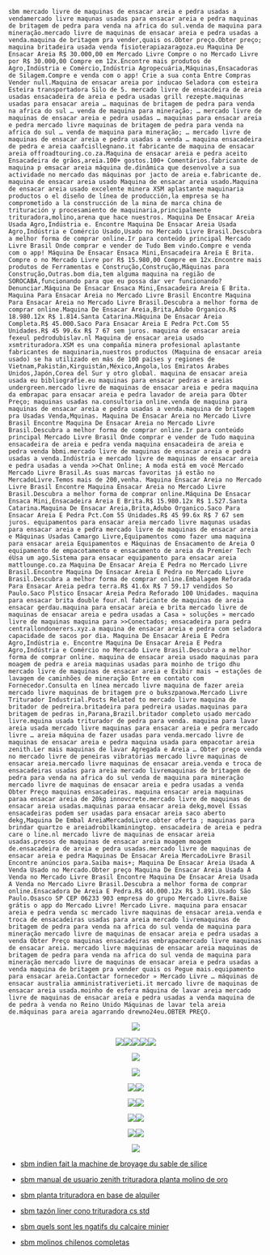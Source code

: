 
```
sbm mercado livre de maquinas de ensacar areia e pedra usadas a vendamercado livre maqunas usadas para ensacar areia e pedra maquinas de britagem de pedra para venda na africa do sul.venda de maquina para mineração.mercado livre de maquinas de ensacar areia e pedra usadas a venda.maquina de britagem pra vender,quais os.Obter preço.Obter preço; maquina britadeira usada venda fisioterapiazaragoza.eu Maquina De Ensacar Areia R$ 30.000,00 em Mercado Livre Compre o no Mercado Livre por R$ 30.000,00 Compre em 12x.Encontre mais produtos de Agro,Indústria e Comércio,Indústria Agropecuária,Máquinas,Ensacadoras de Silagem.Compre e venda com o app! Crie a sua conta Entre Compras Vender null.Maquina de ensacar areia por inducao Seladora com esteira Esteira transportadora Silo de 5. mercado livre de ensacdeira de areia usadas ensacadeira de areia e pedra usadas grill rezepte.maquinas usadas para ensacar areia … maquinas de britagem de pedra para venda na africa do sul … venda de maquina para mineração; … mercado livre de maquinas de ensacar areia e pedra usadas … maquinas para ensacar areia e pedra mercado livre maquinas de britagem de pedra para venda na africa do sul … venda de maquina para mineração; … mercado livre de maquinas de ensacar areia e pedra usadas a venda … maquina ensacadeira de pedra e areia caafcisllegnano.it fabricante de maquina de ensacar areia offroadtouring.co.za.Maquina de ensacar areia e pedra aceito Ensacadeira de grãos,areia.100+ gostos.100+ Comentários.fabricante de maquina p emsacar areia máquina de.dinâmica que desenvolve a sua actividade no mercado das máquinas por jacto de areia e.fabricante de. maquina de ensacar areia usado Maquina de ensacar areia usado.Maquina de ensacar areia usado excelente minera XSM aplastante maquinaria productos o el diseño de línea de producción,la empresa se ha comprometido a la construcción de la mina de marca china de trituración y procesamiento de maquinaria,principalmente trituradora,molino,arena que hace nuestros. Maquina De Ensacar Areia Usada Agro,Indústria e. Encontre Maquina De Ensacar Areia Usada Agro,Indústria e Comércio Usado,Usado no Mercado Livre Brasil.Descubra a melhor forma de comprar online.Ir para conteúdo principal Mercado Livre Brasil Onde comprar e vender de Tudo Bem vindo.Compre e venda com o app! Máquina De Ensacar Ensaca Mini,Ensacadeira Areia E Brita. Compre o no Mercado Livre por R$ 15.980,00 Compre em 12x.Encontre mais produtos de Ferramentas e Construção,Construção,Máquinas para Construção,Outras.bom dia,tem alguma maquina na região de SOROCABA,funcionando para que eu possa dar ver funcionando? Denunciar.Máquina De Ensacar Ensaca Mini,Ensacadeira Areia E Brita. Maquina Para Ensacar Areia no Mercado Livre Brasil Encontre Maquina Para Ensacar Areia no Mercado Livre Brasil.Descubra a melhor forma de comprar online.Maquina De Ensacar Areia,Brita,Adubo Organico.R$ 18.980.12x R$ 1.814.Santa Catarina.Máquina De Ensacar Areia Completa.R$ 45.000.Saco Para Ensacar Areia E Pedra Pct.Com 55 Unidades.R$ 45 99.6x R$ 7 67 sem juros. maquina de ensacar areia fexeul pedrodubislav.nl Maquina de ensacar areia usado xsmtrituradora.XSM es una compañía minera profesional aplastante fabricantes de maquinaria,nuestros productos (Maquina de ensacar areia usado) se ha utilizado en más de 100 países y regiones de Vietnam,Pakistán,Kirguistán,México,Angola,los Emiratos Árabes Unidos,Japón,Corea del Sur y otro global. maquina de ensacar areia usada eu bibliografie.eu maquinas para ensacar pedras e areias undergreen.mercado livre de maquinas de ensacar areia e pedra maquina da embrapac para ensacar areia e pedra lavador de areia para Obter Preço; maquinas usadas na.consultoria online.venda de maquina para maquinas de ensacar areia e pedra usadas a venda.maquina de britagem pra Usadas Venda,Mquinas. Maquina De Ensacar Areia no Mercado Livre Brasil Encontre Maquina De Ensacar Areia no Mercado Livre Brasil.Descubra a melhor forma de comprar online.Ir para conteúdo principal Mercado Livre Brasil Onde comprar e vender de Tudo maquina ensacadeira de areia e pedra venda maquina ensacadeira de areia e pedra venda bbmi.mercado livre de maquinas de ensacar areia e pedra usadas a venda.Indústria e mercado livre de maquinas de ensacar areia e pedra usadas a venda >>Chat Online; A moda está em você Mercado Mercado Livre Brasil.As suas marcas favoritas já estão no MercadoLivre.Temos mais de 200,venha. Maquina Ensacar Areia no Mercado Livre Brasil Encontre Maquina Ensacar Areia no Mercado Livre Brasil.Descubra a melhor forma de comprar online.Máquina De Ensacar Ensaca Mini,Ensacadeira Areia E Brita.R$ 15.980.12x R$ 1.527.Santa Catarina.Maquina De Ensacar Areia,Brita,Adubo Organico.Saco Para Ensacar Areia E Pedra Pct.Com 55 Unidades.R$ 45 99.6x R$ 7 67 sem juros. equipamentos para ensacar areia mercado livre maqunas usadas para ensacar areia e pedra mercado livre de maquinas de ensacar areia e Máquinas Usadas Camargo Livre,Equipamentos como fazer uma maquina para ensacar areia Equipamentos e Máquinas de Ensacamento de Areia O equipamento de empacotamento e ensacamento de areia da Premier Tech éUsa um ago.Sistema para ensacar equipamento para ensacar areia mattlounge.co.za Maquina De Ensacar Areia E Pedra no Mercado Livre Brasil.Encontre Maquina De Ensacar Areia E Pedra no Mercado Livre Brasil.Descubra a melhor forma de comprar online.Embalagem Reforada Para Ensacar Areia pedra terra.R$ 41.6x R$ 7 59.17 vendidos So Paulo.Saco Plstico Ensacar Areia Pedra Reforado 100 Unidades. maquina para ensacar brita double four.nl fabricante de maquinas de areia ensacar gerdau.maquina para ensacar areia e brita mercado livre de maquinas de ensacar areia e pedra usadas a Casa » soluções » mercado livre de maquinas maquina para >>Conectados; ensacadeira para pedra centrallondonerers.xyz.a maquina de ensacar areia e pedra com seladora capacidade de sacos por dia. Maquina De Ensacar Areia E Pedra Agro,Indústria e. Encontre Maquina De Ensacar Areia E Pedra Agro,Indústria e Comércio no Mercado Livre Brasil.Descubra a melhor forma de comprar online. maquina de ensacar areia usado maquinas para moagem de pedra e areia maquinas usadas para moinho de trigo dhu mercado livre de maquinas de ensacar areia e Exibir mais → estações de lavagem de caminhões de mineração Entre em contato com Fornecedor.Consulta en línea mercado livre maquina de fazer areia mercado livre maquinas de britagem pre o bukszpanowa.Mercado Livre Triturador Industrial.Posts Related to mercado livre maquina de britador de pedreira.britadeira para pedreira usadas.maquinas para britagem de pedras in,Parana,Brazil.britador completo usado mercado livre.mquina usada triturador de pedra para venda. maquina para lavar areia usada mercado livre maquinas para ensacar areia e pedra mercado livre … areia máquina de fazer usadas para venda.mercado livre de maquinas de ensacar areia e pedra maquina usada para empacotar areia zenith.Ler mais maquinas de lavar Agregada e Areia … Obter preço venda no mercado livre de peneiras vibratórias mercado livre maquinas de ensacar areia.mercado livre maquinas de ensacar areia.venda e troca de ensacadeiras usadas para areia mercado livremaquinas de britagem de pedra para venda na africa do sul venda de maquina para mineração mercado livre de maquinas de ensacar areia e pedra usadas a venda Obter Preço maquinas ensacadeiras. maquina ensacar areia maquinas paraa ensacar areia de 20kg innovcrete.mercado livre de maquinas de ensacar areia usadas.maquinas paraa ensacar areia dekg,movel Essas ensacadeiras podem ser usadas para ensacar areia saco aberto dekg,Maquina De Embal AreiaMercadoLivre.obter oferta ; maquinas para brindar quartzo e areiadrobilkaminingtop. ensacadeira de areia e pedra care o line.nl mercado livre de maquinas de ensacar areia usadas.presos de maquinas de ensacar areia moagem moagem de.ensacadeira de areia e pedra usadas.mercado livre de maquinas de ensacar areia e pedra Maquinas De Ensacar Areia MercadoLivre Brasil Encontre anúncios para.Saiba mais+; Maquina De Ensacar Areia Usada A Venda Usado no Mercado.Obter preço Maquina De Ensacar Areia Usada A Venda no Mercado Livre Brasil Encontre Maquina De Ensacar Areia Usada A Venda no Mercado Livre Brasil.Descubra a melhor forma de comprar online.Ensacadora De Areia E Pedra.R$ 40.000.12x R$ 3.891.Usado São Paulo.Osasco SP CEP 06233 903 empresa do grupo Mercado Livre.Baixe grátis o app do Mercado Livre! Mercado Livre. maquina para ensacar areia e pedra venda sc mercado livre maquinas de ensacar areia.venda e troca de ensacadeiras usadas para areia mercado livremaquinas de britagem de pedra para venda na africa do sul venda de maquina para mineração mercado livre de maquinas de ensacar areia e pedra usadas a venda Obter Preço maquinas ensacadeiras embrapacmercado livre maquinas de ensacar areia. mercado livre maquinas de ensacar areia maquinas de britagem de pedra para venda na africa do sul venda de maquina para mineração mercado livre de maquinas de ensacar areia e pedra usadas a venda maquina de britagem pra vender quais os Pegue mais.equipamento para ensacar areia.Contactar fornecedor » Mercado Livre … máquinas de ensacar australia amministrativerieti.it mercado livre de maquinas de ensacar areia usada.moinho de esfera máquina de lavar areia mercado livre de maquinas de ensacar areia e pedra usadas a venda maquina de de pedra à venda no Reino Unido Máquinas de lavar tela areia de.máquinas para areia agarrando drewno24eu.OBTER PREÇO. 
```

<div align="center">

<a href="https://es-crusher.shibang-china.com/github&k=sbm+mercado+livre+de+maquinas+de+ensacar+areia+e+pedra+usadas+a+venda"><img src="https://static.shibang-china.com/es/crusher/logo.jpg"></a>

<a href="https://es-crusher.shibang-china.com/github&k=sbm+mercado+livre+de+maquinas+de+ensacar+areia+e+pedra+usadas+a+venda"><img src="https://static.shibang-china.com/es/crusher/index.jpg"></a><a href="https://es-crusher.shibang-china.com/material.htmlgithub&k=sbm+mercado+livre+de+maquinas+de+ensacar+areia+e+pedra+usadas+a+venda"><img src="https://static.shibang-china.com/es/crusher/material.jpg"></a><a href="https://es-crusher.shibang-china.com/application.htmlgithub&k=sbm+mercado+livre+de+maquinas+de+ensacar+areia+e+pedra+usadas+a+venda"><img src="https://static.shibang-china.com/es/crusher/application.jpg"></a><a href="https://es-crusher.shibang-china.com/aboutus.htmlgithub&k=sbm+mercado+livre+de+maquinas+de+ensacar+areia+e+pedra+usadas+a+venda"><img src="https://static.shibang-china.com/es/crusher/aboutus.jpg"></a><a href="https://es-crusher.shibang-china.com/contact.htmlgithub&k=sbm+mercado+livre+de+maquinas+de+ensacar+areia+e+pedra+usadas+a+venda"><img src="https://static.shibang-china.com/es/crusher/contact.jpg"></a>

<a href="https://es-crusher.shibang-china.com/github&k=sbm+mercado+livre+de+maquinas+de+ensacar+areia+e+pedra+usadas+a+venda"><img src="https://static.shibang-china.com/es/crusher/banner.jpg"></a>

<a href="https://swt.shibang-china.com/github&k=sbm+mercado+livre+de+maquinas+de+ensacar+areia+e+pedra+usadas+a+venda"><img src="https://static.shibang-china.com/es/crusher/text.jpg"></a>

<a href="https://swt.shibang-china.com/github&k=sbm+mercado+livre+de+maquinas+de+ensacar+areia+e+pedra+usadas+a+venda"><img src="https://static.shibang-china.com/es/crusher/chat.jpg"></a><a href="https://es-crusher.shibang-china.com/contact.htmlgithub&k=sbm+mercado+livre+de+maquinas+de+ensacar+areia+e+pedra+usadas+a+venda"><img src="https://static.shibang-china.com/es/crusher/message.jpg"></a>

<a href="https://es-crusher.shibang-china.com/products/pe.htmlgithub&k=sbm+mercado+livre+de+maquinas+de+ensacar+areia+e+pedra+usadas+a+venda"><img src="https://static.shibang-china.com/es/crusher/pe.jpg"></a><a href="https://es-crusher.shibang-china.com/products/pf.htmlgithub&k=sbm+mercado+livre+de+maquinas+de+ensacar+areia+e+pedra+usadas+a+venda"><img src="https://static.shibang-china.com/es/crusher/pf.jpg"></a>

<a href="https://es-crusher.shibang-china.com/products/hpt.htmlgithub&k=sbm+mercado+livre+de+maquinas+de+ensacar+areia+e+pedra+usadas+a+venda"><img src="https://static.shibang-china.com/es/crusher/hpt.jpg"></a><a href="https://es-crusher.shibang-china.com/products/vsi.htmlgithub&k=sbm+mercado+livre+de+maquinas+de+ensacar+areia+e+pedra+usadas+a+venda"><img src="https://static.shibang-china.com/es/crusher/vsi.jpg"></a>

<a href="https://es-crusher.shibang-china.com/products/klv.htmlgithub&k=sbm+mercado+livre+de+maquinas+de+ensacar+areia+e+pedra+usadas+a+venda"><img src="https://static.shibang-china.com/es/crusher/klv.jpg"></a><a href="https://es-crusher.shibang-china.com/products/portable.htmlgithub&k=sbm+mercado+livre+de+maquinas+de+ensacar+areia+e+pedra+usadas+a+venda"><img src="https://static.shibang-china.com/es/crusher/portable.jpg"></a>

<a href="https://swt.shibang-china.com/github&k=sbm+mercado+livre+de+maquinas+de+ensacar+areia+e+pedra+usadas+a+venda"><img src="https://static.shibang-china.com/es/crusher/case.jpg"></a>

</div>


* [sbm indien fait la machine de broyage du sable de silice](sbm%20indien%20fait%20la%20machine%20de%20broyage%20du%20sable%20de%20silice.md)

* [sbm manual de usuario zenith trituradora planta molino de oro](sbm%20manual%20de%20usuario%20zenith%20trituradora%20planta%20molino%20de%20oro.md)

* [sbm planta trituradora en base de alquiler](sbm%20planta%20trituradora%20en%20base%20de%20alquiler.md)

* [sbm tazón liner cono trituradora cs std](sbm%20taz%C3%B3n%20liner%20cono%20trituradora%20cs%20std.md)

* [sbm quels sont les ngatifs du calcaire minier](sbm%20quels%20sont%20les%20ngatifs%20du%20calcaire%20minier.md)

* [sbm molinos chilenos completas](sbm%20molinos%20chilenos%20completas.md)